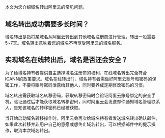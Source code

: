# 

本文为您介绍域名转出阿里云的常见问题。

## 域名转出成功需要多长时间？

域名转出是指将某域名从阿里云转出到其他域名注册商进行管理，转出一般需要5~7天。域名转出意味着您的域名不再享受阿里云的域名服务。

## 实现域名在线转出后，域名是否还会安全？

为了给域名持有者提供自主选择域名注册商的权利，在线域名转出完全符合ICANN的政策要求。域名在线转出时，域名持有者需做好阿里云账号和密码的保密工作，不要将账号密码泄露给其他人，同时要养成定期修改密码的习惯。

域名转出需获取域名转移密码，获取转移密码时会验证阿里云账号绑定的安全手机，验证通过后才能获取域名转移密码，同时阿里云会发送邮件通知域名管理联系人，告知该域名的转移密码已经被获取。

当开始启动域名转移操作时，阿里云会再次给域名持有者发送域名转出确认邮件，如果此次转移并非用户自己的意愿或想终止域名转出，可以根据邮件中的提示操作，取消本次域名转出。

